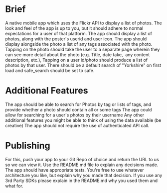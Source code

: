 # Brief
A native mobile app which uses the Flickr API to display a list of photos.
The look and feel of the app is up to you, but it should adhere to normal expectations for a user of that platform. 
The app should display a list of photos, along with the poster's userid and user icon. 
The app should display alongside the photo a list of any tags associated with the photo. 
Tapping on the photo should take the user to a separate page wherein they can see more detail about the photo (e.g. Title, date take,  any content description, etc.), 
Tapping on a user id/photo should produce a list of photos by that user. 
There should be a default search of "Yorkshire" on first load and safe_search should be set to safe. 

# Additional Features
The app should be able to search for Photos by tag or lists of tags, and provide whether a photo should contain all or some tags
The app could allow for searching for a user's photos by their username
Any other additional features you might be able to think of using the data available (be creative)
The app should not require the use of authenticated API call.

# Publishing
For this, push your app to your Git Repo of choice and return the URL to us so we can view it. 
Use the README.md file to explain any decisions made. The app should have appropriate tests. 
You're free to use whatever architecture you like, but explain why you made that decision. 
If you use any 3rd Party SDKs please explain in the README.md why you used them and what for.


